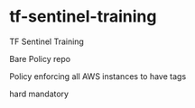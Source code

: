 # tf-sentinel-training
TF Sentinel Training

Bare Policy repo

Policy enforcing all AWS instances to have tags

hard mandatory